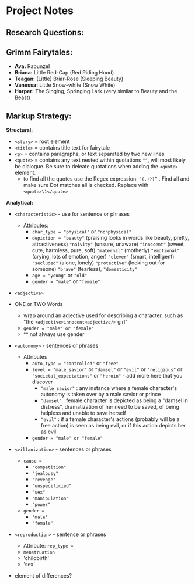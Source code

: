 # Project Notes
## Research Questions:

## Grimm Fairytales:
- **Ava:** Rapunzel
- **Briana:** Little Red-Cap (Red Riding Hood)
- **Teagan:** (Little) Briar-Rose (Sleeping Beauty)
- **Vanessa:** Little Snow-white (Snow White)
- **Harper:** The Singing, Springing Lark (very similar to Beauty and the Beast)
## Markup Strategy:
**Structural:**
- `<story>` = root element
- `<title>` = contains title text for fairytale
- `<p>` = contains paragraphs, or text separated by two new lines
-  `<quote>` = contains any text nested within quotations `""`, will most likely be dialogue. Be sure to deleate quotations when adding the `<quote>` element.
   - to find all the quotes use the Regex expression: `“(.+?)”` . Find all and make sure Dot matches all is checked. Replace with `<quote>\1</quote>`

**Analytical:** 
- `<characteristic>` - use for sentence or phrases
   - Attributes: 
      - `char_type = "physical"` or `"nonphysical"`
      - `depiction = "beauty"` (praising looks in words like beauty, pretty, attractiveness) `"naivity"` (unsure, unaware) `"innocent"` (sweet, cute, harmless, pure, soft) `"maternal"` (motherly) `"emotional"` (crying, lots of emotion, anger) `"clever"` (smart, intelligent) `"secluded"` (alone, lonely) `"protective"` (looking out for someone) `"brave"` (fearless), `"domesticity"`
      - `age = "young"` or `"old"`
      - `gender = "male"` or `"female"`
 
- `<adjective>` 
- ONE or TWO Words
   - wrap around an adjective used for describing a character, such as "the `<adjective>innocent<adjective/>` girl"
   - `gender = "male" or "female"`
   - ^^ not always use gender

     
- `<autonomy>` - sentences or phrases
   - Attributes
      - `auto_type = "controlled"` or `"free"`
      - `level = "male_savior"` or `"damsel"` or `"evil"` or `"religious"` or `"societal_expectations"` or `"heroin"` - add more here that you discover
         - `"male_savior"` : any instance where a female character's autonomy is taken over by a male savior or prince
         - `"damsel"` : female character is depicted as being a "damsel in distress", dramatization of her need to be saved, of being helpless and unable to save herself
         - `"evil"` : if a female character's actions (probably will be a free action) is seen as being evil, or if this action depicts her as evil
      - `gender = "male" or "female"`
- `<villanization>` - sentences or phrases
   - `cause =`
      - `"competition"` 
      - `"jealousy"`
      - `"revenge"`
      - `"unspecificied"`
      - `"sex"`
      - `"manipulation"`
      - `"power"`
   - `gender =`
      - `"male"` 
      - `"female"` 
- `<reproduction>` - sentence or phrases
    - Attribute: `rep_type =`
    - `menstruation`
    - 'childbirth'
    - 'sex'
- element of differences?



